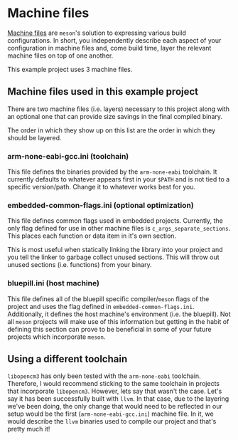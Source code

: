 # Machine files

[Machine files](https://mesonbuild.com/Machine-files.html) are `meson`'s
solution to expressing various build configurations. In short, you
independently describe each aspect of your configuration in machine files and,
come build time, layer the relevant machine files on top of one another.

This example project uses 3 machine files.

## Machine files used in this example project

There are two machine files (i.e. layers) necessary to this project along with
an optional one that can provide size savings in the final compiled binary.

The order in which they show up on this list are the order in which they should
be layered.

### arm-none-eabi-gcc.ini (toolchain)

This file defines the binaries provided by the `arm-none-eabi` toolchain.
It currently defaults to whatever appears first in your `$PATH` and is not
tied to a specific version/path. Change it to whatever works best for you.

### embedded-common-flags.ini (optional optimization)

This file defines common flags used in embedded projects. Currently, the only
flag defined for use in other machine files is `c_args_separate_sections`. This
places each function or data item in it's own section.

This is most useful when statically linking the library into your project and
you tell the linker to garbage collect unused sections. This will throw out
unused sections (i.e. functions) from your binary.

### bluepill.ini (host machine)

This file defines all of the bluepill specific compiler/`meson` flags of the
project and uses the flag defined in `embedded-common-flags.ini`. Additionally,
it defines the host machine's environment (i.e. the bluepill). Not all `meson`
projects will make use of this information but getting in the habit of defining
this section can prove to be beneficial in some of your future projects which
incorporate `meson`.

## Using a different toolchain

`libopencm3` has only been tested with the `arm-none-eabi` toolchain.
Therefore, I would recommend sticking to the same toolchain in projects that
incorporate `libopencm3`. However, lets say that wasn't the case. Let's say
it has been successfully built with `llvm`. In that case, due to the layering
we've been doing, the only change that would need to be reflected in our setup
would be the first (`arm-none-eabi-gcc.ini`) machine file. In it, we would
describe the `llvm` binaries used to compile our project and that's pretty much it!
